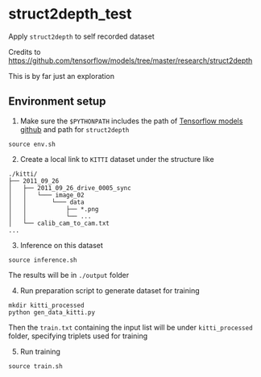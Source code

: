 # struct2depth_test
Apply `struct2depth` to self recorded dataset

Credits to https://github.com/tensorflow/models/tree/master/research/struct2depth

This is by far just an exploration

## Environment setup
1. Make sure the `$PYTHONPATH` includes the path of [Tensorflow models github](https://github.com/tensorflow/models/tree/master/)
and path for `struct2depth`
```
source env.sh
```

2. Create a local link to `KITTI` dataset under the structure like
```
./kitti/
├── 2011_09_26
│   ├── 2011_09_26_drive_0005_sync
│   │   └─── image_02
│   │       └─── data
│   │           ├── *.png
│   │           └── ...
│   └── calib_cam_to_cam.txt
...
```

3. Inference on this dataset
```
source inference.sh
```
The results will be in `./output` folder

4. Run preparation script to generate dataset for training
```
mkdir kitti_processed
python gen_data_kitti.py
```
Then the `train.txt` containing the input list will be under `kitti_processed` folder, specifying triplets used for training

5. Run training
```
source train.sh
```
